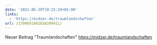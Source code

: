 ```yaml
---
date: '2021-05-29T19:25:29+02:00'
links:
  - 'https://midzer.de/traumlandschaften'
url: /1398691981816209411/
---
```

Neuer Beitrag "Traumlandschaften" https://midzer.de/traumlandschaften
